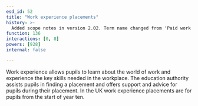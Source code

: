 ```yaml
---
esd_id: 52
title: "Work experience placements"
history: >-
  Added scope notes in version 2.02. Term name changed from 'Paid work or work experience and school aged pupils' to 'Schools - work experience placements' in version 3.00. Name changed to 'Work experience placements' in version 4.00.
function: 136
interactions: [0, 8]
powers: [928]
internal: false

---
```


Work experience allows pupils to learn about the world of work and experience the key skills needed in the workplace. The education authority assists pupils in finding a placement and offers support and advice for pupils during their placement.
In the UK work experience placements are for pupils from the start of year ten.


